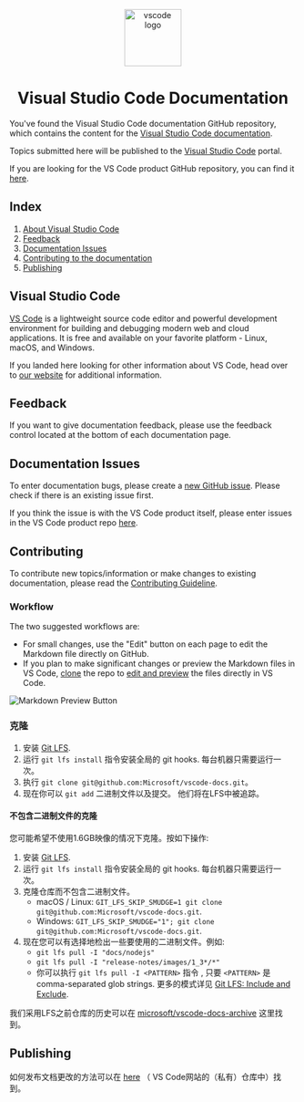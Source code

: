 <p align="center">
  <img alt="vscode logo" src="images/logo-stable.png" width="100px" />
  <h1 align="center">Visual Studio Code Documentation</h1>
</p>

You've found the Visual Studio Code documentation GitHub repository, which contains the content for the [Visual Studio Code documentation](https://code.visualstudio.com/docs).

Topics submitted here will be published to the [Visual Studio Code](https://code.visualstudio.com) portal.

If you are looking for the VS Code product GitHub repository, you can find it [here](https://github.com/Microsoft/vscode).

## Index

1. [About Visual Studio Code](#visual-studio-code)
2. [Feedback](#feedback)
3. [Documentation Issues](#documentation-issues)
4. [Contributing to the documentation](#contributing)
5. [Publishing](#publishing)

## Visual Studio Code

[VS Code](https://code.visualstudio.com/) is a lightweight source code editor and powerful development environment for building and debugging modern web and cloud applications. It is free and available on your favorite platform - Linux, macOS, and Windows.

If you landed here looking for other information about VS Code, head over to [our website](https://code.visualstudio.com) for additional information.

## Feedback

If you want to give documentation feedback, please use the feedback control located at the bottom of each documentation page.

## Documentation Issues

To enter documentation bugs, please create a [new GitHub issue](https://github.com/Microsoft/vscode-docs/issues). Please check if there is an existing issue first.

If you think the issue is with the VS Code product itself, please enter issues in the VS Code product repo [here](https://github.com/Microsoft/vscode/issues).

## Contributing

To contribute new topics/information or make changes to existing documentation, please read the [Contributing Guideline](./CONTRIBUTING.md#contributing).

### Workflow

The two suggested workflows are:

- For small changes, use the "Edit" button on each page to edit the Markdown file directly on GitHub.
- If you plan to make significant changes or preview the Markdown files in VS Code, [clone](#cloning) the repo to [edit and preview](https://code.visualstudio.com/docs/languages/markdown) the files directly in VS Code.

![Markdown Preview Button](images/MDPreviewButton.png)

### 克隆

1. 安装 [Git LFS](https://git-lfs.github.com/).
2. 运行 `git lfs install` 指令安装全局的 git hooks. 每台机器只需要运行一次。
3. 执行 `git clone git@github.com:Microsoft/vscode-docs.git`。
4. 现在你可以 `git add` 二进制文件以及提交。 他们将在LFS中被追踪。

#### 不包含二进制文件的克隆

您可能希望不使用1.6GB映像的情况下克隆。按如下操作:

1. 安装 [Git LFS](https://git-lfs.github.com/).
2. 运行 `git lfs install` 指令安装全局的 git hooks. 每台机器只需要运行一次。
3. 克隆仓库而不包含二进制文件。
    - macOS / Linux: `GIT_LFS_SKIP_SMUDGE=1 git clone git@github.com:Microsoft/vscode-docs.git`.
    - Windows: `GIT_LFS_SKIP_SMUDGE="1"; git clone git@github.com:Microsoft/vscode-docs.git`.
4. 现在您可以有选择地检出一些要使用的二进制文件。例如:
    - `git lfs pull -I "docs/nodejs"`
    - `git lfs pull -I "release-notes/images/1_3*/*"`
    - 你可以执行 `git lfs pull -I <PATTERN>` 指令 , 只要 `<PATTERN>` 是 comma-separated glob strings. 更多的模式详见 [Git LFS: Include and Exclude](https://github.com/git-lfs/git-lfs/blob/master/docs/man/git-lfs-fetch.1.ronn#include-and-exclude).

我们采用LFS之前仓库的历史可以在 [microsoft/vscode-docs-archive](https://github.com/Microsoft/vscode-docs-archive) 这里找到。

## Publishing

如何发布文档更改的方法可以在 [here](https://github.com/Microsoft/vscode-website#publishing-a-documentation-change) （ VS Code网站的（私有）仓库中）找到。
